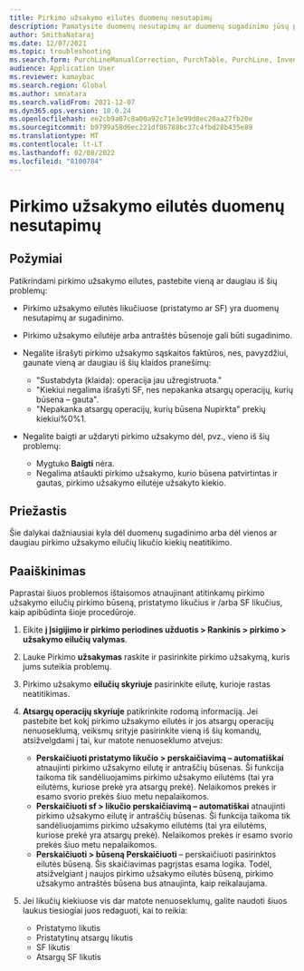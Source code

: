 ```yaml
---
title: Pirkimo užsakymo eilutės duomenų nesutapimų
description: Pamatysite duomenų nesutapimų ar duomenų sugadinimo jūsų pirkimo užsakymo eilutėse duomenis.
author: SmithaNataraj
ms.date: 12/07/2021
ms.topic: troubleshooting
ms.search.form: PurchLineManualCorrection, PurchTable, PurchLine, InventTrans
audience: Application User
ms.reviewer: kamaybac
ms.search.region: Global
ms.author: smnatara
ms.search.validFrom: 2021-12-07
ms.dyn365.ops.version: 10.0.24
ms.openlocfilehash: ee2cb9a07c8a00a92c71e3e99d8ec20aa27fb20e
ms.sourcegitcommit: b9799a58d6ec221df86788bc37c4fbd28b435e89
ms.translationtype: MT
ms.contentlocale: lt-LT
ms.lasthandoff: 02/08/2022
ms.locfileid: "8100784"
---
```

# <a name="purchase-order-line-data-discrepancies"></a>Pirkimo užsakymo eilutės duomenų nesutapimų

## <a name="symptoms"></a>Požymiai

Patikrindami pirkimo užsakymo eilutes, pastebite vieną ar daugiau iš šių problemų:

- Pirkimo užsakymo eilutės likučiuose (pristatymo ar SF) yra duomenų nesutapimų ar sugadinimo.
- Pirkimo užsakymo eilutėje arba antraštės būsenoje gali būti sugadinimo.
- Negalite išrašyti pirkimo užsakymo sąskaitos faktūros, nes, pavyzdžiui, gaunate vieną ar daugiau iš šių klaidos pranešimų:

    - "Sustabdyta (klaida): operacija jau užregistruota."
    - "Kiekiui negalima išrašyti SF, nes nepakanka atsargų operacijų, kurių būsena – gauta".
    - "Nepakanka atsargų operacijų, kurių būsena Nupirkta" prekių kiekiui%0%1.

- Negalite baigti ar uždaryti pirkimo užsakymo dėl, pvz., vieno iš šių problemų:

    - Mygtuko **Baigti** nėra.
    - Negalima atšaukti pirkimo užsakymo, kurio būsena patvirtintas ir gautas, pirkimo užsakymo eilutėje užsakyto kiekio.

## <a name="cause"></a>Priežastis

Šie dalykai dažniausiai kyla dėl duomenų sugadinimo arba dėl vienos ar daugiau pirkimo užsakymo eilučių likučio kiekių neatitikimo.

## <a name="resolution"></a>Paaiškinimas

Paprastai šiuos problemos ištaisomos atnaujinant atitinkamų pirkimo užsakymo eilučių pirkimo būseną, pristatymo likučius ir /arba SF likučius, kaip apibūdinta šioje procedūroje.

1. Eikite **į Įsigijimo ir pirkimo periodines užduotis \> Rankinis \> pirkimo \> užsakymo eilučių valymas**.
1. Lauke Pirkimo **užsakymas** raskite ir pasirinkite pirkimo užsakymą, kuris jums suteikia problemų.
1. Pirkimo užsakymo **eilučių skyriuje** pasirinkite eilutę, kurioje rastas neatitikimas.
1. **Atsargų operacijų skyriuje** patikrinkite rodomą informaciją. Jei pastebite bet kokį pirkimo užsakymo eilutės ir jos atsargų operacijų nenuoseklumą, veiksmų srityje pasirinkite vieną iš šių komandų, atsižvelgdami į tai, kur matote nenuoseklumo atvejus:

    - **Perskaičiuoti pristatymo likučio \> perskaičiavimą – automatiškai** atnaujinti pirkimo užsakymo eilutę ir antraščių būsenas. Ši funkcija taikoma tik sandėliuojamims pirkimo užsakymo eilutėms (tai yra eilutėms, kuriose prekė yra atsargų prekė). Nelaikomos prekės ir esamo svorio prekės šiuo metu nepalaikomos.
    - **Perskaičiuoti sf \> likučio perskaičiavimą – automatiškai** atnaujinti pirkimo užsakymo eilutę ir antraščių būsenas. Ši funkcija taikoma tik sandėliuojamims pirkimo užsakymo eilutėms (tai yra eilutėms, kuriose prekė yra atsargų prekė). Nelaikomos prekės ir esamo svorio prekės šiuo metu nepalaikomos.
    - **Perskaičiuoti \> būseną Perskaičiuoti** – perskaičiuoti pasirinktos eilutės būseną. Šis skaičiavimas pagrįstas esama logika. Todėl, atsižvelgiant į naujos pirkimo užsakymo eilutės būseną, pirkimo užsakymo antraštės būsena bus atnaujinta, kaip reikalaujama.

1. Jei likučių kiekiuose vis dar matote nenuoseklumų, galite naudoti šiuos laukus tiesiogiai juos redaguoti, kai to reikia:

    - Pristatymo likutis
    - Pristatytinų atsargų likutis
    - SF likutis
    - Atsargų SF likutis
